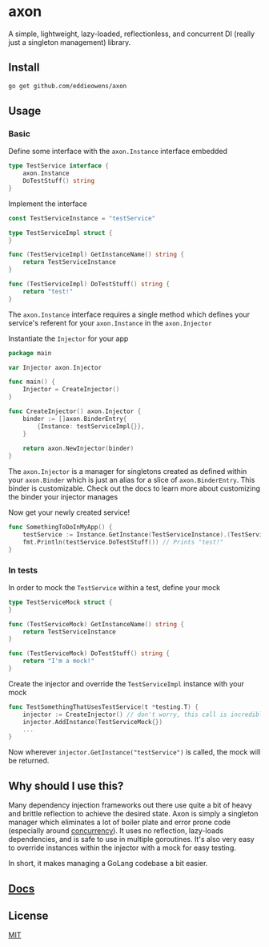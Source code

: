 # axon
A simple, lightweight, lazy-loaded, reflectionless, and concurrent DI (really just a singleton management) library.

## Install
```bash
go get github.com/eddieowens/axon
```

## Usage
### Basic
Define some interface with the `axon.Instance` interface embedded
```go
type TestService interface {
    axon.Instance
    DoTestStuff() string
}
```

Implement the interface
```go
const TestServiceInstance = "testService"

type TestServiceImpl struct {
}

func (TestServiceImpl) GetInstanceName() string {
    return TestServiceInstance
}

func (TestServiceImpl) DoTestStuff() string {
    return "test!"
}
```
The `axon.Instance` interface requires a single method which defines your service's referent for your 
`axon.Instance` in the `axon.Injector`

Instantiate the `Injector` for your app
```go
package main

var Injector axon.Injector

func main() {
    Injector = CreateInjector()
}

func CreateInjector() axon.Injector {
    binder := []axon.BinderEntry{
        {Instance: testServiceImpl{}},
    }
    
    return axon.NewInjector(binder)
}
```
The `axon.Injector` is a manager for singletons created as defined within your `axon.Binder` which is
just an alias for a slice of `axon.BinderEntry`. This binder is customizable. Check out the docs to learn
more about customizing the binder your injector manages

Now get your newly created service!
```go
func SomethingToDoInMyApp() {
    testService := Instance.GetInstance(TestServiceInstance).(TestService)
    fmt.Println(testService.DoTestStuff()) // Prints "test!"
}
```

### In tests
In order to mock the `TestService` within a test, define your mock
```go
type TestServiceMock struct {
}

func (TestServiceMock) GetInstanceName() string {
    return TestServiceInstance
}

func (TestServiceMock) DoTestStuff() string {
    return "I'm a mock!"
}
```

Create the injector and override the `TestServiceImpl` instance with your mock
```go
func TestSomethingThatUsesTestService(t *testing.T) {
    injector := CreateInjector() // don't worry, this call is incredibly light even for very large binders
    injector.AddInstance(TestServiceMock{})
    ...
}
```
Now wherever `injector.GetInstance("testService")` is called, the mock will be returned.

## Why should I use this?
Many dependency injection frameworks out there use quite a bit of heavy and brittle reflection to achieve 
the desired state. Axon is simply a singleton manager which eliminates a lot of boiler plate and error prone
code (especially around [concurrency](http://marcio.io/2015/07/singleton-pattern-in-go/)). It uses no reflection,
lazy-loads dependencies, and is safe to use in multiple goroutines. It's also very easy to override 
instances within the injector with a mock for easy testing.

In short, it makes managing a GoLang codebase a bit easier.

## [Docs](https://godoc.org/github.com/eddieowens/axon)

## License
[MIT](https://github.com/eddieowens/axon/blob/master/LICENSE)